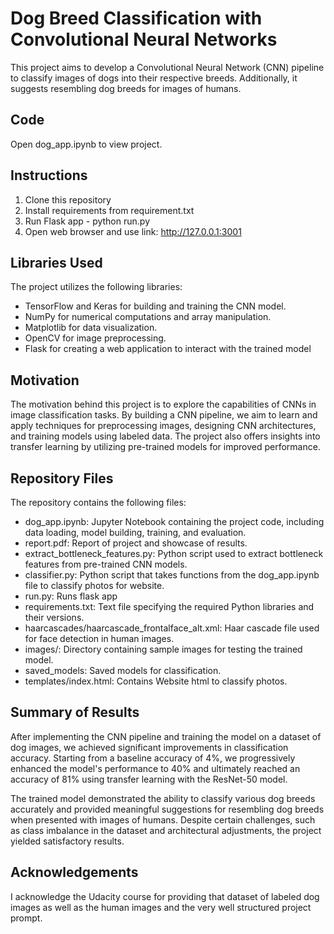 # Dog Breed Classification with Convolutional Neural Networks

This project aims to develop a Convolutional Neural Network (CNN) pipeline to 
classify images of dogs into their respective breeds. Additionally, it suggests 
resembling dog breeds for images of humans.

## Code
Open dog_app.ipynb to view project.

## Instructions
1. Clone this repository
2. Install requirements from requirement.txt
3. Run Flask app - python run.py
4. Open web browser and use link: http://127.0.0.1:3001

## Libraries Used

The project utilizes the following libraries:

- TensorFlow and Keras for building and training the CNN model.
- NumPy for numerical computations and array manipulation.
- Matplotlib for data visualization.
- OpenCV for image preprocessing.
- Flask for creating a web application to interact with the trained model

## Motivation

The motivation behind this project is to explore the capabilities of CNNs 
in image classification tasks. By building a CNN pipeline, we aim to learn 
and apply techniques for preprocessing images, designing CNN architectures, 
and training models using labeled data. The project also offers insights 
into transfer learning by utilizing pre-trained models for improved performance.

## Repository Files

The repository contains the following files:

- dog_app.ipynb: Jupyter Notebook containing the project code, including data loading, model building, training, and evaluation.
- report.pdf: Report of project and showcase of results.
- extract_bottleneck_features.py: Python script used to extract bottleneck features from pre-trained CNN models.
- classifier.py: Python script that takes functions from the dog_app.ipynb file to classify photos for website.
- run.py: Runs flask app
- requirements.txt: Text file specifying the required Python libraries and their versions.
- haarcascades/haarcascade_frontalface_alt.xml: Haar cascade file used for face detection in human images.
- images/: Directory containing sample images for testing the trained model.
- saved_models: Saved models for classification.
- templates/index.html: Contains Website html to classify photos.

## Summary of Results
After implementing the CNN pipeline and training the model on a dataset of 
dog images, we achieved significant improvements in classification accuracy. 
Starting from a baseline accuracy of 4%, we progressively enhanced the model's 
performance to 40% and ultimately reached an accuracy of 81% using transfer 
learning with the ResNet-50 model.

The trained model demonstrated the ability to classify various dog breeds 
accurately and provided meaningful suggestions for resembling dog breeds 
when presented with images of humans. Despite certain challenges, such as 
class imbalance in the dataset and architectural adjustments, the project 
yielded satisfactory results.

## Acknowledgements

I acknowledge the Udacity course for providing that dataset of labeled dog images
as well as the human images and the very well structured project prompt.




